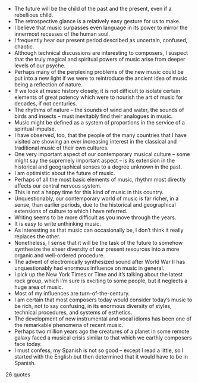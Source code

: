  - The future will be the child of the past and the present, even if a rebellious child.
 - The retrospective glance is a relatively easy gesture for us to make.
 - I believe that music surpasses even language in its power to mirror the innermost recesses of the human soul.
 - I frequently hear our present period described as uncertain, confused, chaotic.
 - Although technical discussions are interesting to composers, I suspect that the truly magical and spiritual powers of music arise from deeper levels of our psyche.
 - Perhaps many of the perplexing problems of the new music could be put into a new light if we were to reintroduce the ancient idea of music being a reflection of nature.
 - If we look at music history closely, it is not difficult to isolate certain elements of great potency which were to nourish the art of music for decades, if not centuries.
 - The rhythms of nature – the sounds of wind and water, the sounds of birds and insects – must inevitably find their analogues in music.
 - Music might be defined as a system of proportions in the service of a spiritual impulse.
 - I have observed, too, that the people of the many countries that I have visited are showing an ever increasing interest in the classical and traditional music of their own cultures.
 - One very important aspect of our contemporary musical culture – some might say the supremely important aspect – is its extension in the historical and geographical senses to a degree unknown in the past.
 - I am optimistic about the future of music.
 - Perhaps of all the most basic elements of music, rhythm most directly affects our central nervous system.
 - This is not a happy time for this kind of music in this country.
 - Unquestionably, our contemporary world of music is far richer, in a sense, than earlier periods, due to the historical and geographical extensions of culture to which I have referred.
 - Writing seems to be more difficult as you move through the years.
 - It is easy to write unthinking music.
 - As interesting as that music can occasionally be, I don’t think it really replaces the other.
 - Nonetheless, I sense that it will be the task of the future to somehow synthesize the sheer diversity of our present resources into a more organic and well-ordered procedure.
 - The advent of electronically synthesized sound after World War II has unquestionably had enormous influence on music in general.
 - I pick up the New York Times or Time and it’s talking about the latest rock group, which I’m sure is exciting to some people, but it neglects a huge area of music.
 - Most of my influences are turn-of-the-century.
 - I am certain that most composers today would consider today’s music to be rich, not to say confusing, in its enormous diversity of styles, technical procedures, and systems of esthetics.
 - The development of new instrumental and vocal idioms has been one of the remarkable phenomena of recent music.
 - Perhaps two million years ago the creatures of a planet in some remote galaxy faced a musical crisis similar to that which we earthly composers face today.
 - I must confess, my Spanish is not so good – except I read a little, so I started with the English but then determined that it would have to be in Spanish.

26 quotes